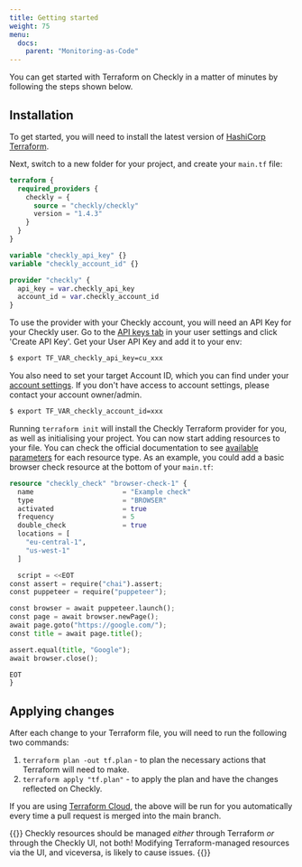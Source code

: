 ```yaml
---
title: Getting started
weight: 75
menu:
  docs:
    parent: "Monitoring-as-Code"
---
```


You can get started with Terraform on Checkly in a matter of minutes by following the steps shown below.

## Installation

To get started, you will need to install the latest version of [HashiCorp Terraform](https://www.terraform.io/downloads).

Next, switch to a new folder for your project, and create your `main.tf` file:

```terraform
terraform {
  required_providers {
    checkly = {
      source = "checkly/checkly"
      version = "1.4.3"
    }
  }
}

variable "checkly_api_key" {}
variable "checkly_account_id" {}

provider "checkly" {
  api_key = var.checkly_api_key
  account_id = var.checkly_account_id
}
```

To use the provider with your Checkly account, you will need an API Key for your Checkly user. Go to the [API keys tab](https://app.checklyhq.com/settings/user/api-keys) in your user settings and click 'Create API Key'. Get your User API Key and add it to your env:

```bash
$ export TF_VAR_checkly_api_key=cu_xxx
```

You also need to set your target Account ID, which you can find under your [account settings](https://app.checklyhq.com/settings/account/general). If you don't have access to account settings, please contact your account owner/admin.

```bash
$ export TF_VAR_checkly_account_id=xxx
```

Running `terraform init` will install the Checkly Terraform provider for you, as well as initialising your project. You can now start adding resources to your file. You can check the official documentation to see [available parameters](https://registry.terraform.io/providers/checkly/checkly/latest/docs/resources/check) for each resource type. As an example, you could add a basic browser check resource at the bottom of your `main.tf`:

```terraform
resource "checkly_check" "browser-check-1" {
  name                      = "Example check"
  type                      = "BROWSER"
  activated                 = true
  frequency                 = 5
  double_check              = true
  locations = [
    "eu-central-1",
    "us-west-1"
  ]

  script = <<EOT
const assert = require("chai").assert;
const puppeteer = require("puppeteer");

const browser = await puppeteer.launch();
const page = await browser.newPage();
await page.goto("https://google.com/");
const title = await page.title();

assert.equal(title, "Google");
await browser.close();

EOT
}
```

## Applying changes

After each change to your Terraform file, you will need to run the following two commands:
1. `terraform plan -out tf.plan` - to plan the necessary actions that Terraform will need to make.
2. `terraform apply "tf.plan"` - to apply the plan and have the changes reflected on Checkly.

If you are using [Terraform Cloud](https://www.terraform.io/cloud), the above will be run for you automatically every time a pull request is merged into the main branch.

{{<warning>}}
Checkly resources should be managed _either_ through Terraform _or_ through the Checkly UI, not both!
Modifying Terraform-managed resources via the UI, and viceversa, is likely to cause issues.
{{</warning>}}